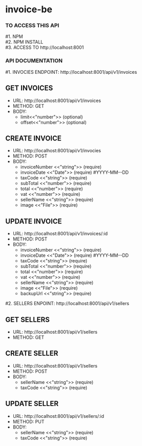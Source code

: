 # invoice-be

### TO ACCESS THIS API
#1. NPM\
#2. NPM INSTALL\
#3. ACCESS TO http://localhost:8001


### API DOCUMENTATION
#1. INVOCIES ENDPOINT: http://localhost:8001/api/v1/invoices

## GET INVOICES
- URL: http://localhost:8001/api/v1/invoices
- METHOD: GET
- BODY: 
  + limit<<"number">> (optional)
  + offset<<"number">> (optional)
  
## CREATE INVOICE
- URL: http://localhost:8001/api/v1/invocies
- METHOD: POST
- BODY:
  + invoiceNumber <<"string">> (require)
  + invoiceDate <<"Date">> (require) #YYYY-MM--DD
  + taxCode <<"string">> (require)
  + subTotal <<"number">> (require)
  + total <<"number">> (require)
  + vat <<"number">> (require)
  + sellerName <<"string">> (require)
  + image <<"File">> (require)

## UPDATE INVOICE
- URL: http://localhost:8001/api/v1/invoices/:id
- METHOD: POST
- BODY: 
  + invoiceNumber <<"string">> (require)
  + invoiceDate <<"Date">> (require) #YYYY-MM--DD
  + taxCode <<"string">> (require)
  + subTotal <<"number">> (require)
  + total <<"number">> (require)
  + vat <<"number">> (require)
  + sellerName <<"string">> (require)
  + image <<"File">> (require)
  + backupUrl <<"string">> (require)



#2. SELLERS ENPOINT: http://localhost:8001/api/v1/sellers
## GET SELLERS
- URL: http://localhost:8001/api/v1/sellers
- METHOD: GET

## CREATE SELLER
- URL: http://localhost:8001/api/v1/sellers
- METHOD: POST
- BODY: 
  + sellerName <<"string">> (require)
  + taxCode <<"string">> (require)

## UPDATE SELLER
- URL: http://localhost:8001/api/v1/sellers/:id
- METHOD: PUT
- BODY: 
  + sellerName <<"string">> (require)
  + taxCode <<"string">> (require)
